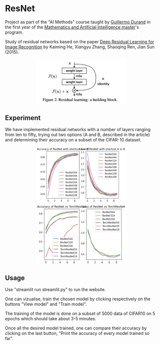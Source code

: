 # ResNet
Project as part of the "AI Methods" course taught by [Guillermo Durand](https://durandg12.github.io/) in the first year of the [Mathematics and Artificial Intelligence master](https://www.imo.universite-paris-saclay.fr/fr/etudiants/masters/mathematiques-et-applications/m1/mathematiques-et-intelligence-artificielle/)'s program. 

Study of residual networks based on the paper [Deep Residual Learning for Image Recognition](https://arxiv.org/abs/1512.03385) by Kaiming He, Xiangyu Zhang, Shaoqing Ren, Jian Sun (2015).

<p align="center">
<img src="https://github.com/pierrecavalier/ResNet/blob/main/docs/resnet.png" width="300">
  </p>

## Experiment

We have implemented residual networks with a number of layers ranging from ten to fifty, trying out two options (A and B, described in the article) and determining their accuracy on a subset of the CIFAR-10 dataset.

<p align="center">
<img src="https://github.com/pierrecavalier/ResNet/blob/main/results/OptionAandB.png" width="300">
<img src=https://github.com/pierrecavalier/ResNet/blob/main/results/ResNetandTorchResNet.png width="300">
</p>


## Usage


Use "streamlit run streamlit.py" to run the website.

One can vizualise, train the chosen model by clicking respectively on the buttons "View model" and "Train model".

The training of the model is done on a subset of 5000 data of CIFAR10 on 5 epochs which should take about 3-5 minutes.

Once all the desired model trained, one can compare their accuracy by clicking on the last button, "Print the accuracy of every model trained so far".
